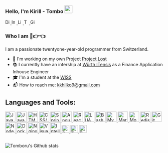 ### Hello, I'm Kirill - Tombo <img src="https://media.giphy.com/media/hvRJCLFzcasrR4ia7z/giphy.gif" width="25px">
<a href="https://discord.gg/BunKxCNTQ3">
  <img  alt="Discord Server" width="16px" color="white" src="https://www.iconsdb.com/icons/preview/gray/discord-xxl.png" />
</a>
<a href="https://www.instagram.com/tomboru/">
  <img  alt="Instagram" width="16px" src="https://www.iconsdb.com/icons/preview/gray/instagram-xxl.png" />
</a>
<a href="https://www.linkedin.com/in/kirill-khilko-bb7a95230/">
  <img  alt="LinkedIn" width="16px" src="https://www.iconsdb.com/icons/preview/gray/linkedin-xxl.png" />
</a>
<a href="https://www.twitch.tv/tomboru">
  <img  alt="Twitch" width="16px" src="https://www.iconsdb.com/icons/preview/gray/twitch-tv-xxl.png" />
</a>
<a href="https://github.com/Tomboru">
  <img  alt="Github" width="16px" src="https://www.iconsdb.com/icons/preview/gray/github-6-xxl.png" />
</a>

<br />

### Who I am 🥺👉👈

I am a passionate twentyone-year-old programmer from Switzerland.
- 📓 I'm working on my own Project [Project Lost](https://projectlost.org)
- 📚 I currently have an intership at [Würth ITensis](https://www.wuerth-itensis.com/) as a Finance Application Inhouse Engineer
- 🎓 I'm a student at the [WISS](https://www.wiss.ch/)
- 📬 How to reach me: kkhilko9@gmail.com <br>

## **Languages and Tools:** &nbsp;
<a href="https://www.w3schools.com/js/">
  <img  alt="Javascript" width="32px" src="https://www.t-systems-mms.com/karriere/stellenboerse/img0.php?id=214.png" />
</a>
<a href="https://docs.oracle.com/en/java/">
  <img  alt="Java" width="32px" src="https://cdn-icons-png.flaticon.com/512/226/226777.png" />
</a>
<a href="https://www.w3schools.com/html/">
  <img  alt="HTML5" width="32px" src="https://cdn.icon-icons.com/icons2/2107/PNG/512/file_type_html_icon_130541.png" />
</a>
<a href="https://www.w3schools.com/css/">
  <img  alt="CSS/SCSS" width="32px" src="https://cdn1.iconfinder.com/data/icons/logotypes/32/badge-css-3-512.png" />
</a>
<a href="https://spring.io/">
  <img  alt="Spring Boot" width="32px" src="https://i.pinimg.com/originals/36/fd/a1/36fda1085cffacaebc7613ab8f227351.png" />
</a>
<a href="https://angular.io/">
  <img  alt="Angular" width="32px" src="https://cdn.freebiesupply.com/logos/large/2x/angular-icon-logo-png-transparent.png" />
</a>
<a href="https://reactjs.org/">
  <img  alt="React" width="32px" src="https://www.iconninja.com/files/332/243/605/react-js-react-logo-js-icon.png" />
</a>
<a href="https://www.lua.org/">
  <img  alt="LUA" width="32px" src="https://th.bing.com/th/id/R.a297185a3245a2d7c00629823392dcfc?rik=O8pZW8O0aJqH%2fg&riu=http%3a%2f%2f3.bp.blogspot.com%2f-JsoEu_pPL4M%2fUouRoSsWjII%2fAAAAAAAAAJc%2fH9v0lM9nzyg%2fs1600%2f600px-lua-logo-nolabel-svg.png&ehk=cYV7wlyLEX7shHHKajDuy6aUQhnxq4pc4iAh656hxOo%3d&risl=&pid=ImgRaw&r=0" />
</a>
<a href="https://devdocs.io/bash/">
  <img  alt="Bash" width="32px" src="https://findicons.com/files/icons/2773/pictonic_free/128/prog_bash02.png" />
</a>
<a href="https://www.mysql.com/de/">
  <img  alt="MySQL" width="32px" src="https://cdn.freebiesupply.com/logos/large/2x/mysql-5-logo-png-transparent.png" />
</a>
<a href="https://mariadb.org/">
  <img  alt="MariaDB" width="32px" src="https://static-00.iconduck.com/assets.00/mariadb-icon-512x340-txozryr2.png" />
</a>
<a href="https://www.mongodb.com/">
  <img  alt="MongoDB" width="32px" src="https://img.icons8.com/color/512/mongodb.png" />
</a>
<a href="https://redis.io/">
  <img  alt="Redis" width="32px" src="https://th.bing.com/th/id/R.107069d84c7d772502f9e3a27efc8496?rik=jqB97C3dzgg2vQ&riu=http%3a%2f%2fassets.stickpng.com%2fimages%2f584830b5cef1014c0b5e4a9c.png&ehk=aZu5BGhjvuzsKYrTO8dXIccKFHYEpWmAJ9qgeGhnx%2bc%3d&risl=&pid=ImgRaw&r=0" />
</a>
<a href="https://git-scm.com/">
  <img  alt="Git" width="32px" src="https://git-scm.com/images/logos/downloads/Git-Icon-1788C.png" />
</a>
<a href="https://nodejs.org/en/">
  <img  alt="NodeJS" width="32px" src="https://brandslogos.com/wp-content/uploads/thumbs/nodejs-icon-logo.png" />
</a>
<a href="https://www.docker.com/">
  <img  alt="Docker" width="32px" src="https://www.docker.com/wp-content/uploads/2022/03/Moby-logo.png" />
</a>
<a href="https://www.nginx.com/">
  <img  alt="Nginx" width="32px" src="https://creazilla-store.fra1.digitaloceanspaces.com/icons/3256840/file-type-nginx-icon-sm.png" />
</a>
<a href="https://code.visualstudio.com/">
  <img  alt="Visual Studio Code" width="32px" src="https://upload.wikimedia.org/wikipedia/commons/thumb/9/9a/Visual_Studio_Code_1.35_icon.svg/2048px-Visual_Studio_Code_1.35_icon.svg.png" />
</a>
<a href="https://www.jetbrains.com/idea/">
  <img  alt="IntelliJ IDEA" width="32px" src="https://upload.wikimedia.org/wikipedia/commons/thumb/9/9c/IntelliJ_IDEA_Icon.svg/2048px-IntelliJ_IDEA_Icon.svg.png" />
</a>
<a href="https://www.jetbrains.com/datagrip/">
  <img  alt="DataGrip" width="24px" src="https://upload.wikimedia.org/wikipedia/commons/thumb/c/c9/DataGrip.svg/1024px-DataGrip.svg.png" />
</a>
<a href="https://www.termius.com/">
  <img  alt="Termius" width="24px" src="https://dl2.macupdate.com/images/icons256/58537.png" />
</a>
<a href="https://www.figma.com/">
  <img  alt="Figma" width="24px" src="https://www.svgrepo.com/show/452202/figma.svg" />
</a>

##

<p>
    <img align="center" alt="Tomboru's Github stats" src="https://github-readme-stats.vercel.app/api?username=tomboru&show_icons=true&theme=radical&line_height=21">
</p>
